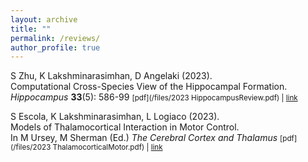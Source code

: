 ```yaml
---
layout: archive
title: ""
permalink: /reviews/
author_profile: true
---
```


S Zhu, K Lakshminarasimhan, D Angelaki (2023).\
Computational Cross-Species View of the Hippocampal Formation.\
*Hippocampus* **33**(5): 586-99 <small>[pdf](/files/2023 HippocampusReview.pdf) | [link](https://onlinelibrary.wiley.com/doi/10.1002/hipo.23535)</small>

S Escola, K Lakshminarasimhan, L Logiaco (2023).\
Models of Thalamocortical Interaction in Motor Control.\
In M Ursey, M Sherman (Ed.) *The Cerebral Cortex and Thalamus* <small>[pdf](/files/2023 ThalamocorticalMotor.pdf) | [link](https://academic.oup.com/book/55212/chapter/427110505)</small>
